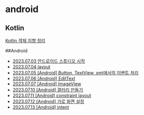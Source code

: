 # android

## Kotlin
<a href="https://danyoujeong.tistory.com/138">Kotlin 객체 지향 정리</a>

##Android
- <a href="https://danyoujeong.tistory.com/139">2023.07.03 안드로이드 스튜디오 시작</a>
- <a href="https://danyoujeong.tistory.com/141">2023.07.04 layout</a>
- <a href="https://danyoujeong.tistory.com/142">2023.07.05 [Android] Button, TextView, xml에서의 이벤트 처리</a>
- <a href="https://danyoujeong.tistory.com/145">2023.07.06 [Android] EditText</a>
- <a href="https://danyoujeong.tistory.com/146">2023.07.07 [Android] ImageView</a>
- <a href="https://danyoujeong.tistory.com/149">2023.07.10 [Android] 갤러리 만들기</a>
- <a href="https://danyoujeong.tistory.com/150">2023.07.11 [Android] constraint layout</a>
- <a href="https://danyoujeong.tistory.com/152">2023.07.12 [Android] 가로 화면 설정</a>
- <a href="https://danyoujeong.tistory.com/155">2023.07.13 [Android] intent</a>
